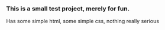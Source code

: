<h3> This is a small test project, merely for fun. </h3>

Has some simple html, some simple css, nothing really serious